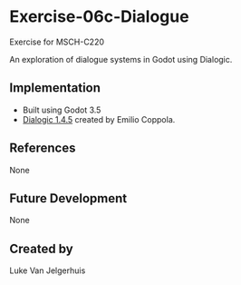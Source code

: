 # Exercise-06c-Dialogue

Exercise for MSCH-C220

An exploration of dialogue systems in Godot using Dialogic.

## Implementation

 - Built using Godot 3.5
 - [Dialogic 1.4.5](https://github.com/coppolaemilio/dialogic) created by Emilio Coppola.

## References

None

## Future Development

None

## Created by 

Luke Van Jelgerhuis
